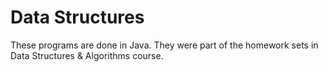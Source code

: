 # Data Structures

These programs are done in Java. They were part of the homework sets in Data Structures & Algorithms course.